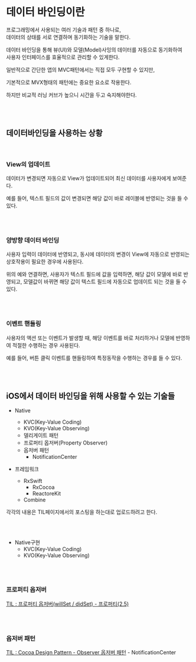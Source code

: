 # 데이터 바인딩이란


프로그래밍에서 사용되는 여러 기술과 패턴 중 하나로,  
데이터의 상태를 서로 연결하며 동기화하는 기술을 말한다.  

데이터 바인딩을 통해 뷰(UI)와 모델(Model)사잉의 데이터를 자동으로 동기화하여  
사용자 인터페이스를 효율적으로 관리할 수 있게한다.

일반적으로 간단한 앱의 MVC패턴에서는 직접 모두 구현할 수 있지만,

기본적으로 MVX형태의 패턴에는 중요한 요소로 작용한다.

하지만 비교적 러닝 커브가 높으니 시간을 두고 숙지해야한다.

<br><br>

## 데이터바인딩을 사용하는 상황

<br>

### View의 업데이트
데이터가 변경되면 자동으로 View가 업데이트되어 최신 데이터를 사용자에게 보여준다.

예를 들어, 텍스트 필드의 값이 변경되면 해당 값이 바로 레이블에 반영되는 것을 들 수 있다.

<br><br>

### 양방향 데이터 바인딩
사용자 입력이 데이터에 반영되고, 동시에 데이터의 변경이 View에 자동으로 반영되는 상호작용이 필요한 경우에 사용된다. 

위의 예와 연결하면, 사용자가 텍스트 필드에 값을 입력하면, 해당 값이 모델에 바로 반영되고, 모델값이 바뀌면 해당 값이 텍스트 필드에 자동으로 업데이트 되는 것을 들 수 있다.

<br><br>

### 이벤트 핸들링

사용자의 액션 또는 이벤트가 발생할 때, 해당 이벤트를 바로 처리하거나 모델에 반영하여 적절한 수행하는 경우 사용된다.  

예를 들어, 버튼 클릭 이벤트를 핸들링하여 특정동작을 수행하는 경우를 들 수 있다.  

<br><br>

## iOS에서 데이터 바인딩을 위해 사용할 수 있는 기술들
- Native
    - KVC(Key-Value Coding)
    - KVO(Key-Value Observing)
    - 델리게이트 패턴
    - 프로퍼티 옵저버(Property Observer)
    - 옵저버 패턴
        - NotificationCenter 

- 프레임워크
    - RxSwift
        - RxCocoa
        - ReactoreKit
    - Combine

각각의 내용은 TIL페이지에서의 포스팅을 하는대로 업로드하려고 한다.

<br><br>   

- Native구현
    - KVC(Key-Value Coding)
    - KVO(Key-Value Observing)
    
<br><br>   

### 프로퍼티 옵저버
[TIL : 프로퍼티 옵저버(willSet / didSet) - 프로퍼티(2.5)](https://github.com/isGeekCode/TIL/tree/main/#ios-swift)

<br><br>

### 옵저버 패턴
[TIL : Cocoa Design Pattern - Observer 옵저버 패턴](https://github.com/isGeekCode/TIL/tree/main/#ios-architecture)
    - NotificationCenter 
